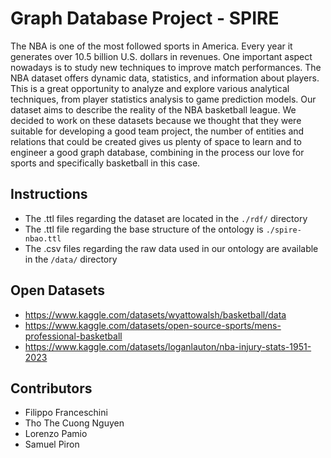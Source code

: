 # Graph Database Project - SPIRE

The NBA is one of the most followed sports in America. Every year it generates over
10.5 billion U.S. dollars in revenues. One important aspect nowadays is to study new
techniques to improve match performances. The NBA dataset offers dynamic data,
statistics, and information about players. This is a great opportunity to analyze and
explore various analytical techniques, from player statistics analysis to game prediction
models. Our dataset aims to describe the reality of the NBA basketball league. We decided to
work on these datasets because we thought that they were suitable for developing a
good team project, the number of entities and relations that could be created gives us
plenty of space to learn and to engineer a good graph database, combining in the
process our love for sports and specifically basketball in this case.

Instructions
---------

- The .ttl files regarding the dataset are located in the `./rdf/` directory
- The .ttl file regarding the base structure of the ontology is `./spire-nbao.ttl`
- The .csv files regarding the raw data used in our ontology are available in the `/data/` directory

Open Datasets
---------

- https://www.kaggle.com/datasets/wyattowalsh/basketball/data
- https://www.kaggle.com/datasets/open-source-sports/mens-professional-basketball
- https://www.kaggle.com/datasets/loganlauton/nba-injury-stats-1951-2023

Contributors
---------

- Filippo Franceschini
- Tho The Cuong Nguyen
- Lorenzo Pamio
- Samuel Piron
